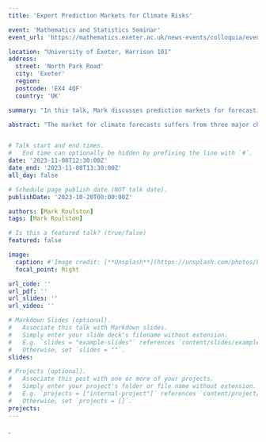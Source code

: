 ```yaml
---
title: 'Expert Prediction Markets for Climate Risks'

event: 'Mathematics and Statistics Seminar'
event_url: 'https://mathematics.exeter.ac.uk/news-events/colloquia/event/?semID=2917&dateID=5918'

location: "University of Exeter, Harrison 101" 
address: 
  street: 'North Park Road'
  city: 'Exeter'
  region: 
  postcode: 'EX4 4QF'
  country: 'UK'

summary: "In this talk, Mark discusses prediction markets for forecasting climate risk, CRUCIAL and its AGORA platform, and the soon-to-open Crucial Atlantic Hurricane Market 2024 (CAHM24)."

abstract: "The market for climate forecasts suffers from three major challenges: the fragmentation of relevant expertise, the information asymmetry inherent in long-range prediction when forecaster track records are not available, and the *circularity* of the interdependence between physical climate predictions and future greenhouse gas concentrations. These three issues can be simultaneously and elegantly addressed using prediction markets. Prediction markets are similar to financial futures markets, or even sports betting, but instead of being to transfer risks, or for entertainment, they are specifically designed to elicit and aggregate disparate information. Prediction markets have been used to predict things such as the outcomes of elections and the reliability of psychological research but attempts to use them for predicting climate have met with mixed results due to the low liquidity typically encountered by markets for specialized topics. The liquidity problem can be tackled using automated market making algorithms and this approach will be illustrated with examples of successful climate-related prediction markets. How such markets can be used for long-range climate prediction, addressing the problem of circularity, will also be explained. An upcoming demonstration market for predicting Atlantic hurricane activity, in which university teams are invited to take part, will be introduced."


# Talk start and end times.
#   End time can optionally be hidden by prefixing the line with `#`.
date: '2023-11-08T12:30:00Z'
date_end: '2023-11-08T13:30:00Z'
all_day: false

# Schedule page publish date (NOT talk date).
publishDate: '2023-10-20T00:00:00Z'

authors: [Mark Roulston]
tags: [Mark Roulston]

# Is this a featured talk? (true/false)
featured: false

image: 
  caption: #'Image credit: [**Unsplash**](https://unsplash.com/photos/bzdhc5b3Bxs)'
  focal_point: Right

url_code: ''
url_pdf: ''
url_slides: ''
url_video: ''

# Markdown Slides (optional).
#   Associate this talk with Markdown slides.
#   Simply enter your slide deck's filename without extension.
#   E.g. `slides = "example-slides"` references `content/slides/example-slides.md`.
#   Otherwise, set `slides = ""`.
slides:

# Projects (optional).
#   Associate this post with one or more of your projects.
#   Simply enter your project's folder or file name without extension.
#   E.g. `projects = ["internal-project"]` references `content/project/deep-learning/index.md`.
#   Otherwise, set `projects = []`.
projects:
---
```



. 



